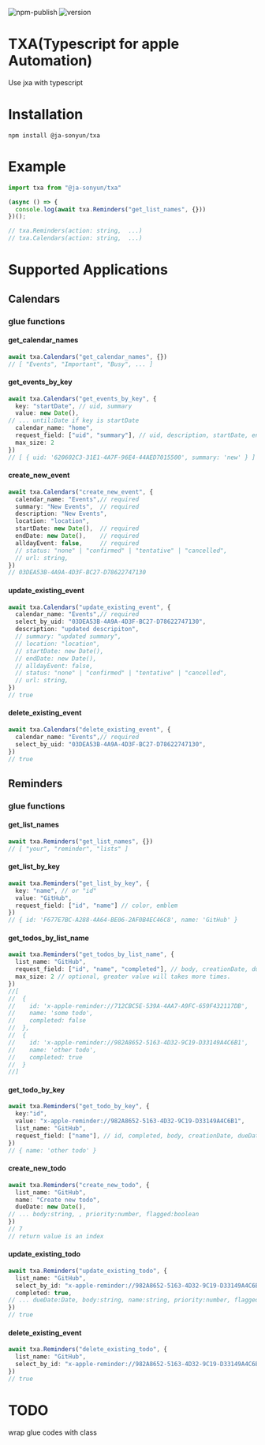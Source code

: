 ![npm-publish](https://github.com/ja-sonyun/txa/actions/workflows/npm-publish-github-packages.yml/badge.svg)
![version](https://img.shields.io/badge/version-1.1.1-blue)

# TXA(Typescript for apple Automation)

Use jxa with typescript  

# Installation
```
npm install @ja-sonyun/txa
```
# Example
```typescript
import txa from "@ja-sonyun/txa"

(async () => {
  console.log(await txa.Reminders("get_list_names", {}))
})();

// txa.Reminders(action: string,  ...)
// txa.Calendars(action: string,  ...)
```

# Supported Applications

## Calendars

### glue functions

#### get_calendar_names
```typescript
await txa.Calendars("get_calendar_names", {})
// [ "Events", "Important", "Busy", ... ]
```

#### get_events_by_key
```typescript
await txa.Calendars("get_events_by_key", {
  key: "startDate", // uid, summary
  value: new Date(),
// ... until:Date if key is startDate
  calendar_name: "home",
  request_field: ["uid", "summary"], // uid, description, startDate, endDate, alldayEvent, location, url, status
  max_size: 2
})
// [ { uid: '620602C3-31E1-4A7F-96E4-44AED7015500', summary: 'new' } ]
```

#### create_new_event
```typescript
await txa.Calendars("create_new_event", {
  calendar_name: "Events",// required
  summary: "New Events",  // required
  description: "New Events",
  location: "location",
  startDate: new Date(),  // required
  endDate: new Date(),    // required
  alldayEvent: false,     // required
  // status: "none" | "confirmed" | "tentative" | "cancelled",
  // url: string,
})
// 03DEA53B-4A9A-4D3F-BC27-D78622747130
```

#### update_existing_event
```typescript
await txa.Calendars("update_existing_event", {
  calendar_name: "Events",// required
  select_by_uid: "03DEA53B-4A9A-4D3F-BC27-D78622747130",
  description: "updated descripiton",
  // summary: "updated summary",
  // location: "location",
  // startDate: new Date(),
  // endDate: new Date(),
  // alldayEvent: false,
  // status: "none" | "confirmed" | "tentative" | "cancelled",
  // url: string,
})
// true
```

#### delete_existing_event
```typescript
await txa.Calendars("delete_existing_event", {
  calendar_name: "Events",// required
  select_by_uid: "03DEA53B-4A9A-4D3F-BC27-D78622747130",
})
// true
```

## Reminders

### glue functions

#### get_list_names
```typescript
await txa.Reminders("get_list_names", {})
// [ "your", "reminder", "lists" ]
```

#### get_list_by_key
```typescript
await txa.Reminders("get_list_by_key", {
  key: "name", // or "id"
  value: "GitHub",
  request_field: ["id", "name"] // color, emblem
})
// { id: 'F677E7BC-A288-4A64-BE06-2AF0B4EC46C8', name: 'GitHub' }
```

#### get_todos_by_list_name
```typescript
await txa.Reminders("get_todos_by_list_name", {
  list_name: "GitHub",
  request_field: ["id", "name", "completed"], // body, creationDate, dueDate, modificationDate, completionDate, priority, flagged
  max_size: 2 // optional, greater value will takes more times.
})
//[
//  {
//    id: 'x-apple-reminder://712CBC5E-539A-4AA7-A9FC-659F432117DB',
//    name: 'some todo',
//    completed: false
//  },
//  {
//    id: 'x-apple-reminder://982A8652-5163-4D32-9C19-D33149A4C6B1',
//    name: 'other todo',
//    completed: true
//  }
//]
```

#### get_todo_by_key
```typescript
await txa.Reminders("get_todo_by_key", {
  key:"id",
  value: "x-apple-reminder://982A8652-5163-4D32-9C19-D33149A4C6B1",
  list_name: "GitHub",
  request_field: ["name"], // id, completed, body, creationDate, dueDate, modificationDate, completionDate, priority, flagged
})
// { name: 'other todo' }
```

#### create_new_todo
```typescript
await txa.Reminders("create_new_todo", {
  list_name: "GitHub",
  name: "Create new todo",
  dueDate: new Date(),
// ... body:string, , priority:number, flagged:boolean
})
// 7
// return value is an index
```

#### update_existing_todo
```typescript
await txa.Reminders("update_existing_todo", {
  list_name: "GitHub",
  select_by_id: "x-apple-reminder://982A8652-5163-4D32-9C19-D33149A4C6B1",
  completed: true,
// ... dueDate:Date, body:string, name:string, priority:number, flagged:boolean
})
// true
```

#### delete_existing_event
```typescript
await txa.Reminders("delete_existing_todo", {
  list_name: "GitHub",
  select_by_id: "x-apple-reminder://982A8652-5163-4D32-9C19-D33149A4C6B1",
})
// true
```

# TODO

wrap glue codes with class
